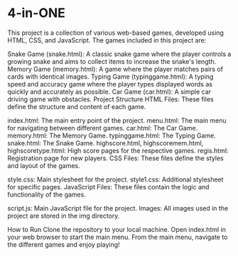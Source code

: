 # 4-in-ONE


This project is a collection of various web-based games, developed using HTML, CSS, and JavaScript. The games included in this project are:

Snake Game (snake.html): A classic snake game where the player controls a growing snake and aims to collect items to increase the snake's length.
Memory Game (memory.html): A game where the player matches pairs of cards with identical images.
Typing Game (typinggame.html): A typing speed and accuracy game where the player types displayed words as quickly and accurately as possible.
Car Game (car.html): A simple car driving game with obstacles.
Project Structure
HTML Files: These files define the structure and content of each game.

index.html: The main entry point of the project.
menu.html: The main menu for navigating between different games.
car.html: The Car Game.
memory.html: The Memory Game.
typinggame.html: The Typing Game.
snake.html: The Snake Game.
highscore.html, highscoremem.html, highscoretype.html: High score pages for the respective games.
regis.html: Registration page for new players.
CSS Files: These files define the styles and layout of the games.

style.css: Main stylesheet for the project.
style1.css: Additional stylesheet for specific pages.
JavaScript Files: These files contain the logic and functionality of the games.

script.js: Main JavaScript file for the project.
Images: All images used in the project are stored in the img directory.

How to Run
Clone the repository to your local machine.
Open index.html in your web browser to start the main menu.
From the main menu, navigate to the different games and enjoy playing!

